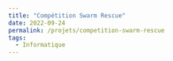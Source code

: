 ```yaml
---
title: "Compétition Swarm Rescue"
date: 2022-09-24
permalink: /projets/competition-swarm-rescue
tags:
  - Informatique
---
```


